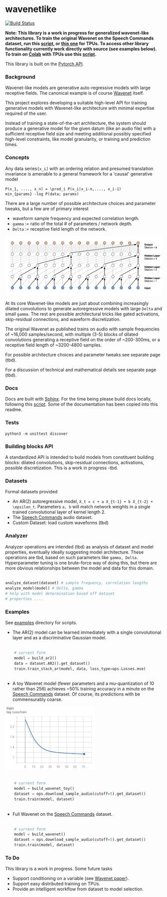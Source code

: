 # wavenetlike

[![Build Status](https://travis-ci.com/redwrasse/wavenetlike.svg?branch=main)](https://travis-ci.com/redwrasse/wavenetlike)

**Note: This library is a work in progress for generalized wavenet-like architectures. To train the original Wavenet on the Speech Commands dataset, run this [script](wavenetlike/examples/wavenet.py), or [this one](wavenetlike/examples/wavenet_tpu.py) for TPUs. To access other library functionality currently work directly with source (see examples below). To train on [Colab](https://colab.research.google.com/) with TPUs use this [script](scripts/colab_wavenet_tpu).** 

This library is built on the [Pytorch API](https://pytorch.org/docs/stable/index.html).

### Background

Wavenet-like models are generative auto-regressive models with large receptive fields. The canonical example is of course [Wavenet](https://arxiv.org/pdf/1609.03499.pdf) itself.

This project explores developing a suitable high-level API for training generative models
with Wavenet-like architecture with minimal expertise required of the user.

Instead of training a state-of-the-art architecture, the system should produce a generative model for 
the given datum (like an audio file) with a sufficient receptive field size and meeting additional possibly
specified high-level constraints, like model granularity, or training and prediction times.


### Concepts

Any data series`{x_i]` with an ordering relation and presumed translation invariance is amenable to a general framework for a 'causal' generative model

```
P(x_1, ...., x_n) = \prod_i P(x_i|x_i-n,...., x_i-1)                        
min_{params} -log P(data; params)
```

There are a large number of possible architecture choices and parameter tweaks, but a few
are of primary interest

* waveform sample frequency and expected correlation length.
* `gamma` := ratio of the total # of parameters / network depth.
* `Delta` := receptive field length of the network.


![](./imgs/dilated.png)

At its core Wavenet-like models are just about combining increasingly dilated convolutions to generate
autoregressive models with large `Delta` and small  `gamma`. The rest are possible architectural tricks like
gated activations, skip-residual connections, and waveform discretization.

The original Wavenet as published trains on audio with sample frequencies of ~16,000 samples/second,
with multiple (3-5) blocks of dilated convolutions generating a receptive field on the order of ~200-300ms,
or a receptive field length of ~3200-4800 samples.


For possible architecture choices and parameter tweaks see separate page (tbd).

For a discussion of technical and mathematical details see separate page (tbd).

### Docs

Docs are built with [Sphinx](https://www.sphinx-doc.org/en/master/). For the time being please build docs locally, following this [script](scripts/update_docs).
Some of the documentation has been copied into this readme.

### Tests

```
python3 -m unittest discover
```

### Building blocks API

A standardized API is intended to build models from constituent building blocks: dilated convolutions, skip-residual connections, activations, possible discretization. This is a work in progress -tbd.

### Datasets

Formal datasets provided

* An AR(2) autoregressive model, `X_t = c + a X_{t-1} + b X_{t-2} + \epsilon_t`. Parameters `a, b` will match network weights in a single trained convolutional layer of kernel length 2.
* The [Speech Commands](https://ai.googleblog.com/2017/08/launching-speech-commands-dataset.html) audio dataset.
* Custom Dataset: load custom waveforms (tbd)

### Analyzer

Analyzer operations are intended (tbd) as analysis of dataset and model properties, eventually ideally suggesting model architecture. These operations are tbd,
based on such parameters like `gamma, Delta`. Hyperparameter tuning is one brute-force way of doing this, but there are more obvious relationships between the model and data for this domain.

```python

analyze_dataset(dataset) # sample frequency, correlation lengths
analyze_model(model) # Delta, gamma
# help with model determination based off dataset
# properties ....

```

### Examples

See [examples](./wavenetlike/examples) directory for scripts.

* The AR(2) model can be learned immediately with a single convolutional layer and as a discriminative Gaussian model.

```python

    # current form
    model = build_ar2()
    data = dataset.AR2().get_dataset()
    train.train_stack_ar(model, data, loss_type=ops.Losses.mse)
    
```

* A toy Wavenet model (fewer parameters and a mu-quantization of 10 rather than 256) achieves ~50% training accuracy in a minute on the [Speech Commands](https://ai.googleblog.com/2017/08/launching-speech-commands-dataset.html) dataset. Of course, its predictions with be commensurably coarse.

![](./imgs/wavenettoyloss.png)

```python

    # current form
    model = build_wavenet_toy()
    dataset = ops.download_sample_audio(cutoff=5).get_dataset()
    train.train(model, dataset)
    
```

* Full Wavenet on the [Speech Commands](https://ai.googleblog.com/2017/08/launching-speech-commands-dataset.html) dataset.
```python

    # current form
    model = build_wavenet()
    dataset = ops.download_sample_audio(cutoff=5).get_dataset()
    train.train(model, dataset)

```

### To Do

This library is a work in progress. Some future tasks

* Support conditioning on a variable (see  [Wavenet paper](https://arxiv.org/pdf/1609.03499.pdf)).
* Support easy distributed training on TPUs.
* Provide an intelligent workflow from dataset to model selection.
